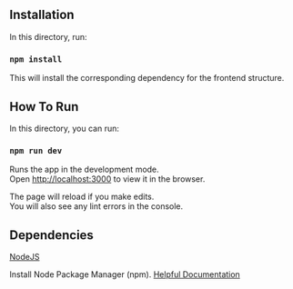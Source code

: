 ## Installation

In this directory, run:

### `npm install`

This will install the corresponding dependency for the frontend structure.

## How To Run

In this directory, you can run:

### `npm run dev`

Runs the app in the development mode.<br />
Open [http://localhost:3000](http://localhost:3000) to view it in the browser.

The page will reload if you make edits.<br />
You will also see any lint errors in the console.

## Dependencies

[NodeJS](https://nodejs.org/en/download/)

Install Node Package Manager (npm). [Helpful Documentation](https://www.npmjs.com/get-npm)
